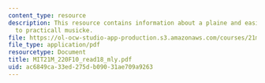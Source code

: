 ```yaml
---
content_type: resource
description: This resource contains information about a plaine and easie introduction
  to practicall musicke.
file: https://ol-ocw-studio-app-production.s3.amazonaws.com/courses/21m-220-early-music-fall-2010/ac6849ca33ed275db09031ae709a9263_MIT21M_220F10_read18_mly.pdf
file_type: application/pdf
resourcetype: Document
title: MIT21M_220F10_read18_mly.pdf
uid: ac6849ca-33ed-275d-b090-31ae709a9263
---
```

